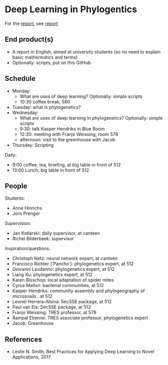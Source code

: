 # Deep Learning in Phylogentics

For the [report](report/README.md), see [report](report/README.md)

## End product(s)

 * A report in English, aimed at university students (so no need to explain basic mathermatics and terms)
 * Optionally: scripts, put on this GitHub

## Schedule

 * Monday: 
   * What are uses of deep learning? Optionally: simple scripts
   * 10:30 coffee break, 580
 * Tuesday: what is phylogenetics?
 * Wednesday: 
   * What are uses of deep learning in phylogenetics? Optionally: simple scripts
   * 9:30: talk Kasper Hendriks in Blue Room
   * 12:30: meeting with Franjo Weissing, room 578
   * afternoon: visit to the greenhouse with Jacob
 * Thursday: Scripting

Daily: 

 * 9:00 coffee, tea, briefing, at big table in front of 512
 * 13:00 Lunch, big table in front of 512

## People

Students:

 * Anne Hinrichs
 * Jorn Prenger

Supervision:

 * Jan Kotlarski: daily supervisor, at canteen
 * Richel Bilderbeek: supervisor

Inspiration/questions:

 * Christoph Netz: neural network expert, at canteen
 * Francisco Richter ('Pancho'): phylogenetics expert, at 512
 * Giovanni Laudanno: phylogenetics expert, at 512
 * Liang Xu: phylogenetics expert, at 512
 * Karen Bisschop: local adaptation of spider mites
 * Cyrus Mallon: bacterial communities, at 512
 * Kasper Hendriks: community assembly and phylogeography of microsnails , at 512
 * Leonel Herrera-Alsina: SecSSE package, at 512
 * Paul van Els: SecSSE package, at 512
 * Franjo Weissing: TRES professor, at 578
 * Rampal Etienne: TRES associate professor, phylogenetics expert
 * Jacob: Greenhouse

## References

 * Leslie N. Smith, Best Practices for Applying Deep Learning to Novel Applications, 2017
